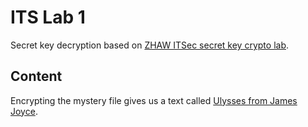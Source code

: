 # ITS Lab 1

Secret key decryption based on [ZHAW ITSec secret key crypto lab](https://github.engineering.zhaw.ch/neut/itsec-secret-key-crypto).

## Content

Encrypting the mystery file gives us a text called [Ulysses from James Joyce](http://www.online-literature.com/james_joyce/ulysses/18/).


